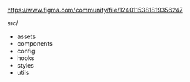 https://www.figma.com/community/file/1240115381819356247

src/
- assets
- components
- config
- hooks
- styles
- utils